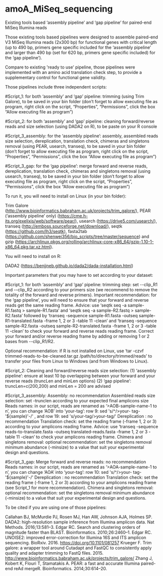 # amoA_MiSeq_sequencing

Existing tools based ‘assembly pipeline’ and ‘gap pipeline’ for paired-end MiSeq Illumina reads

Those existing tools based pipelines were designed to assemble paired-end V3 MiSeq Illumina reads (2x300 bp) for functional genes with critical length (up to 490 bp, primers gene specific included for the ‘assembly pipeline’ and larger than 490 bp (set for 620 bp, primers gene specific included) for the ‘gap pipeline’). 

Compare to existing 'ready to use' pipeline, those pipelines were implemented with an amino acid translation check step, to provide a supplementary control for functional gene validity. 

Those pipelines include three independent scripts:

#Script_1: for both ‘assembly’ and ‘gap’ pipeline: trimming (using Trim Galore), to be saved in your bin folder (don’t forget to allow executing file as program, right click on the script, “Properties”, “Permissions”, click the box “Allow executing file as program”)

#Script_2: for both ‘assembly’ and ‘gap’ pipeline: cleaning forward/reverse reads and size selection (using DADA2 on R), to be paste on your R console

#Script_3_assembly: for the ‘assembly pipeline’: assembly, assembled reads size selection, dereplication, translation check, chimeras and singletons removal (using PEAR, usearch, transeq), to be saved in your bin folder (don’t forget to allow executing file as program, right click on the script, “Properties”, “Permissions”, click the box “Allow executing file as program”)

#Script_3_gap: for the ‘gap pipeline’: merge forward and reverse reads, dereplication, translation check, chimeras and singletons removal (using usearch, transeq), to be saved in your bin folder (don’t forget to allow executing file as program, right click on the script, “Properties”, “Permissions”, click the box “Allow executing file as program”)

To run it, you will need to install on Linux (in your bin folder):

Trim Galore (http://www.bioinformatics.babraham.ac.uk/projects/trim_galore/), PEAR (‘assembly pipeline’ only) (https://cme.h-its.org/exelixis/web/software/pear/), usearch (https://drive5.com/usearch/), transeq (http://emboss.sourceforge.net/download/), seqtk (https://github.com/lh3/seqtk), fasta2tab (https://github.com/shenwei356/bio_scripts/tree/master/sequence) and gzip (https://archlinux.pkgs.org/rolling/archlinux-core-x86_64/gzip-1.10-1-x86_64.pkg.tar.xz.html).

You will need to install on R:

DADA2 (https://benjjneb.github.io/dada2/dada-installation.html)

Important parameters that you may have to set according to your dataset:

#Script_1: for both ‘assembly’ and ‘gap’ pipeline: trimming step: set --clip_R1 and --clip_R2 according to your primers size (we recommend to remove the totality of the forward and reverse primers). Important recommendation: for the ‘gap pipeline’, you will need to ensure that your forward and reverse reads get the same reading frame. Advice: use ‘seqtk seq -a sample-R1.fastq > sample-R1.fasta’ and ‘seqtk seq -a sample-R2.fastq > sample-R2.fasta’ followed by ‘transeq -sequence sample-R1.fasta -outseq sample-R1-translated.fasta -frame 1, 2 or 3 -table 11 -clean’ and  ‘transeq -sequence sample-R2.fasta -outseq sample-R2-translated.fasta -frame 1, 2 or 3 -table 11 -clean’ to check your forward and reverse reads reading frame. Correct your forward and/or reverse reading frame by adding or removing 1 or 2 bases from --clip_R1/R2. 

Optional recommendation: if R is not installed on Linux, use ‘tar -czvf trimmed-reads-to-be-cleaned.tar.gz /path/to/directory/trimmed/reads’ to transfer your files from Linux to Windows (and from Windows to Linux). 

#Script_2: Cleaning and forward/reverse reads size selection: (1) ‘assembly pipeline’: ensure at least 10 bp overlapping between your forward and your reverse reads (truncLen and minLen options) (2) ‘gap pipeline’: truncLen=c(200,200) and minLen = 200 are advised

#Script_3_assembly: 
Assembly: no recommendation
Assembled reads size selection: set -trunclen according to your expected final amplicons size
Reads names: in our script, reads are renamed as ‘>AOB-sample-name-1 to n’, you can change ‘AOB’ into ‘your-tag’: row 9: sed 's/^/>your- tag-'${sample}'-/' , and row 19: sed 's/your-tag/>your-tag/'
Dereplication : no recommendation
Translation check: set the reading frame (-frame 1, 2 or 3) according to your amplicons reading frame. Advice: use ‘transeq -sequence reads-to-translate.fasta -outseq translated-reads.fasta -frame 1, 2 or 3 -table 11 -clean’ to check your amplicons reading frame.
Chimera and singletons removal: optional recommendation: set the singletons removal minimum abundance (-minsize) to a value that suit your experimental design and questions.   

#Script_3_gap: 
Merge forward and reverse reads: no recommendation
Reads names: in our script, reads are renamed as ‘>AOA-sample-name-1 to n’, you can change ‘AOA’ into ‘your-tag’: row 10: sed 's/^/>your- tag-'${sample}'-/' 
Dereplication : no recommendation
Translation check: set the reading frame (-frame 1, 2 or 3) according to your amplicons reading frame (see Script_1 for more recommendation). 
Chimera and singletons removal: optional recommendation: set the singletons removal minimum abundance (-minsize) to a value that suit your experimental design and questions.   

To be cited if you are using one of those pipelines:

Callahan BJ, McMurdie PJ, Rosen MJ, Han AW, Johnson AJA, Holmes SP. DADA2: high-resolution sample inference from Illumina amplicon data. Nat Methods. 2016;13:581–3.
Edgar RC. Search and clustering orders of magnitude faster than BLAST. Bioinformatics. 2010;26:2460–1.
Edgar RC. UNOISE2: improved error-correction for Illumina 16S and ITS amplicon sequencing. BioRxiv. 2016. https://doi.org/10.1101/081257 
Krueger F. Trim galore: a wrapper tool around Cutadapt and FastQC to consistently apply quality and adapter trimming to FastQ files. 2015. http://www.bioinformatics.babraham.ac.uk/projects/trim_galore/
Zhang J, Kobert K, Flouri T, Stamatakis A. PEAR: a fast and accurate Illumina paired-end reAd mergeR. Bioinformatics. 2014;30:614–20.




